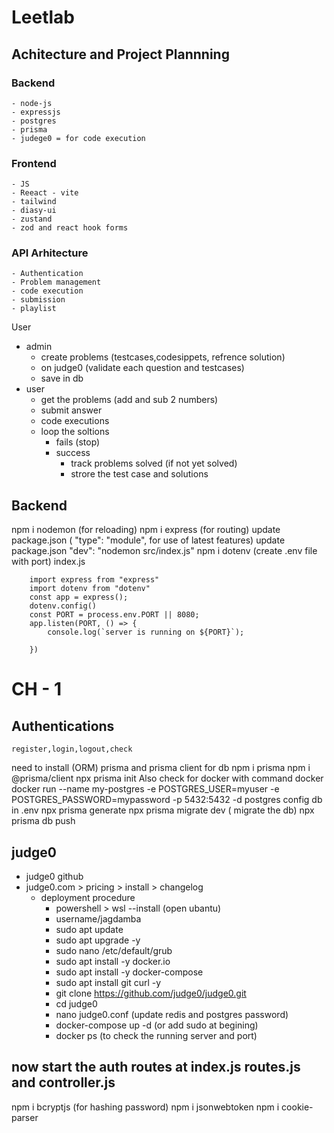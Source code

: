 # Leetlab
## Achitecture and Project Plannning
### Backend
    - node-js
    - expressjs
    - postgres
    - prisma
    - judege0 = for code execution

### Frontend
    - JS
    - Reeact - vite
    - tailwind
    - diasy-ui
    - zustand
    - zod and react hook forms

### API Arhitecture
    - Authentication
    - Problem management
    - code execution
    - submission
    - playlist

User 
- admin
    - create problems (testcases,codesippets, refrence solution)
    - on judge0 (validate each question and testcases)
    - save in db
- user
    - get the problems (add and sub 2 numbers)
    - submit answer
    - code executions
    - loop the soltions
        - fails (stop)
        - success 
            - track problems solved (if not yet solved)
            - strore the test case and solutions


## Backend
npm i nodemon (for reloading)
npm i express (for routing)
update package.json (  "type": "module", for use of latest features)
update package.json  "dev": "nodemon src/index.js"
npm i dotenv (create .env file with port)
    index.js
```
    import express from "express"
    import dotenv from "dotenv"
    const app = express();
    dotenv.config()
    const PORT = process.env.PORT || 8080;
    app.listen(PORT, () => {
        console.log(`server is running on ${PORT}`);
        
    })
```

# CH - 1 
## Authentications
    register,login,logout,check

need to install (ORM) prisma and prisma client for db
npm i prisma
npm i @prisma/client
npx prisma init
Also check for docker with command docker
    docker run --name my-postgres -e POSTGRES_USER=myuser -e POSTGRES_PASSWORD=mypassword -p 5432:5432 -d postgres
    config db in .env
npx prisma generate
npx prisma migrate dev ( migrate the db)
npx prisma db push

## judge0
- judge0 github
- judge0.com > pricing > install > changelog
    - deployment procedure
        - powershell > wsl --install (open ubantu)
        - username/jagdamba
        - sudo apt update
        - sudo apt upgrade -y
        - sudo nano /etc/default/grub
        - sudo apt install -y docker.io
        - sudo apt install -y docker-compose
        - sudo apt install git curl -y
        - git clone https://github.com/judge0/judge0.git
        - cd judge0
        - nano judge0.conf (update redis and postgres password)
        - docker-compose up -d  (or add sudo at begining)
        - docker ps (to check the running server and port)


## now start the auth routes at index.js routes.js and controller.js
npm i bcryptjs (for hashing password)
npm i jsonwebtoken
npm i cookie-parser


